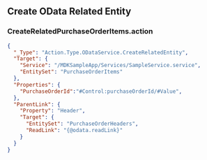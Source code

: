## Create OData Related Entity

### CreateRelatedPurchaseOrderItems.action

```json
{
  "_Type": "Action.Type.ODataService.CreateRelatedEntity",
  "Target": {
    "Service": "/MDKSampleApp/Services/SampleService.service",
    "EntitySet": "PurchaseOrderItems"
  },
  "Properties": {
    "PurchaseOrderId":"#Control:purchaseOrderId/#Value",
  },
  "ParentLink": {
    "Property": "Header",
    "Target": {
      "EntitySet": "PurchaseOrderHeaders",
      "ReadLink": "{@odata.readLink}"
    }
  }
}
```